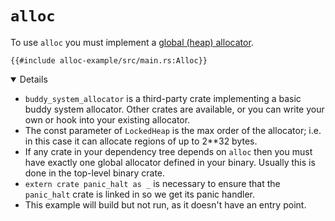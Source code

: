 # `alloc`

To use `alloc` you must implement a
[global (heap) allocator](https://doc.rust-lang.org/stable/std/alloc/trait.GlobalAlloc.html).

```rust,editable,compile_fail
{{#include alloc-example/src/main.rs:Alloc}}
```

<details open="true">

- `buddy_system_allocator` is a third-party crate implementing a basic buddy
  system allocator. Other crates are available, or you can write your own or
  hook into your existing allocator.
- The const parameter of `LockedHeap` is the max order of the allocator; i.e. in
  this case it can allocate regions of up to 2**32 bytes.
- If any crate in your dependency tree depends on `alloc` then you must have
  exactly one global allocator defined in your binary. Usually this is done in
  the top-level binary crate.
- `extern crate panic_halt as _` is necessary to ensure that the `panic_halt`
  crate is linked in so we get its panic handler.
- This example will build but not run, as it doesn't have an entry point.

</details>
